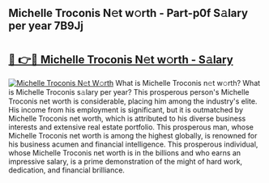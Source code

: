 ## Michelle Troconis N𝚎t w𝚘rth - Part-p0f S𝚊lary per year 7B9Jj

# <h2><a href="http://gc054wh.nevu.top/?p=Michelle+Troconis">🔗 👉🔴 Michelle Troconis N𝚎t w𝚘rth - S𝚊lary</a></h2>

[![Michelle Troconis N𝚎t W𝚘rth](https://i.imgur.com/Oavwk0R.jpeg)](http://gc054wh.nevu.top/?p=Michelle+Troconis)
What is Michelle Troconis n𝚎t w𝚘rth? What is Michelle Troconis s𝚊lary per year?
This prosperous person's Michelle Troconis net worth is considerable, placing him among the industry's elite. His income from his employment is significant, but it is outmatched by Michelle Troconis net worth, which is attributed to his diverse business interests and extensive real estate portfolio. This prosperous man, whose Michelle Troconis net worth is among the highest globally, is renowned for his business acumen and financial intelligence. This prosperous individual, whose Michelle Troconis net worth is in the billions and who earns an impressive salary, is a prime demonstration of the might of hard work, dedication, and financial brilliance.
